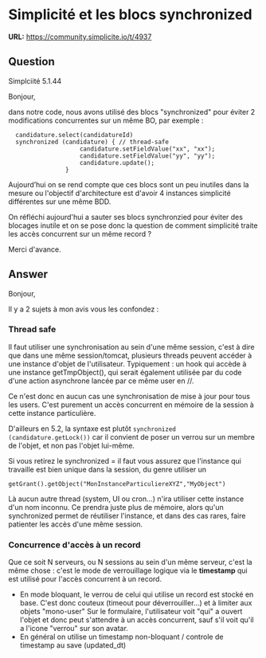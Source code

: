 # Simplicité et les blocs synchronized

**URL:** https://community.simplicite.io/t/4937

## Question
Simplciité 5.1.44

Bonjour,

dans notre code, nous avons utilisé des blocs "synchronized" pour éviter 2 modifications concurrentes sur un même BO, par exemple :

```
  candidature.select(candidatureId)
  synchronized (candidature) { // thread-safe
                    candidature.setFieldValue("xx", "xx");
                    candidature.setFieldValue("yy", "yy");
                    candidature.update();
                }
```


Aujourd’hui on se rend compte que ces blocs sont un peu inutiles dans la mesure ou l'objectif d'architecture est d'avoir 4 instances simplicité différentes sur une même BDD.

On réfléchi aujourd'hui a sauter ses blocs synchronzied pour éviter des blocages inutile et on se pose donc la question de comment simplicité traite les accès concurrent sur un même record ?

Merci d'avance.

## Answer
Bonjour,

Il y a 2 sujets à mon avis vous les confondez :

### Thread safe

Il faut utiliser une synchronisation au sein d'une même session, c'est à dire que dans une même session/tomcat,  plusieurs threads peuvent accéder à une instance d'objet de l'utilisateur. Typiquement : un hook qui accède à une instance getTmpObject(), qui serait également utilisée par du code d'une action asynchrone lancée par ce même user en //.

Ce n'est donc en aucun cas une synchronisation de mise à jour pour tous les users. C'est purement un accès concurrent en mémoire de la session à cette instance particulière.

D'ailleurs en 5.2, la syntaxe est plutôt 
`synchronized (candidature.getLock())`
car il convient de poser un verrou sur un membre de l'objet, et non pas l'objet lui-même.

Si vous retirez le synchronized = il faut vous assurez que l'instance qui travaille est bien unique dans la session, du genre utiliser un 

`getGrant().getObject("MonInstanceParticuliereXYZ","MyObject")`

Là aucun autre thread (system, UI ou cron...) n'ira utiliser cette instance d'un nom inconnu.
Ce prendra juste plus de mémoire, alors qu'un synchronized permet de réutiliser l'instance, et dans des cas rares, faire patienter les accès d'une même session.

### Concurrence d'accès à un record

Que ce soit N serveurs, ou N sessions au sein d'un même serveur, c'est la même chose : c'est le mode de verrouillage logique via le **timestamp** qui est utilisé pour l'accès concurrent à un record.
- En mode bloquant, le verrou de celui qui utilise un record est stocké en base.
C'est donc couteux (timeout pour déverrouiller...) et à limiter aux objets "mono-user"
Sur le formulaire, l'utilisateur voit "qui" a ouvert l'objet et donc peut s'attendre à un accès concurrent, sauf s'il voit qu'il a l'icone "verrou" sur son avatar.
- En général on utilise un timestamp non-bloquant / controle de timestamp au save (updated_dt)
